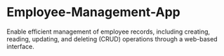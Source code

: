 # Employee-Management-App
Enable efficient management of employee records, including creating, reading, updating, and deleting (CRUD) operations through a web-based interface.
